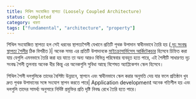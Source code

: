 ```yaml
---
title: শিথিল সংযোজিত স্থাপত্য (Loosely Coupled Architecture)
status: Completed
category: ধারণা
tags: ["fundamental", "architecture", "property"]
---
```


শিথিল সংযোজিত স্থাপত্য হল সেই ধরনের স্থাপত্যশৈলী যেখানে প্রতিটি পৃথক উপাদান স্বাধীনভাবে তৈরি হয় ([ দৃঢ় সংবদ্ধ স্থাপত্য শৈলীর](/bn/tightly-coupled-architectures/) ঠিক বিপরীত )| অনেক সময় এর প্রতিটি উপাদানকে [মাইক্রোসার্ভিসেস আর্কিটেকচার](/bn/microservices-architecture/) হিসেবে চিহ্নিত করা যায় 
যেগুলি এমনভাবে তৈরি করা হয় যাতে তা অন্য আরও বিভিন্ন পরিষেবার ব্যবহৃত হতে পারে, এই শৈলীটি সাধারণত দৃঢ় সংবদ্ধ শৈলী তুলনায় অনেক ধীর কিন্তু এর অনেকগুলি সুবিধা আছে বিশেষত অ্যাপ্লিকেশন স্কেল হিসেবে।

শিথিল শৈলী দলগুলিকে তাদের বৈশিষ্ট্য উন্নয়নে, স্থাপনে এবং স্বাধীনভাবে স্কেল করার অনুমতি দেয় যার ফলে প্রতিষ্ঠান খুব দ্রুত পৃথক উপাদানের সঙ্গে সংযোগ স্থাপন করতে পারে| Application development অনেক গতিশীল হয় এবং দলগুলি তাদের সামর্থ্য অনুসারে নির্দিষ্ট প্রযুক্তির প্রতি দৃষ্টি নিবদ্ধ রেখে তৈরি হতে পারে।
